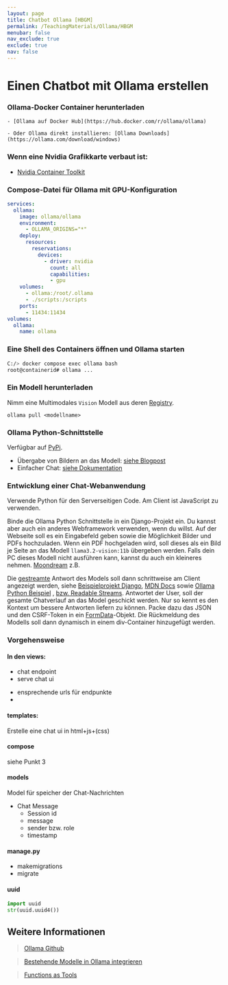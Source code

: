 ```yaml
---
layout: page
title: Chatbot Ollama [HBGM]
permalink: /TeachingMaterials/Ollama/HBGM
menubar: false
nav_exclude: true
exclude: true
nav: false
---
```


# Einen Chatbot mit Ollama erstellen

### Ollama-Docker Container herunterladen
    - [Ollama auf Docker Hub](https://hub.docker.com/r/ollama/ollama)

    - Oder Ollama direkt installieren: [Ollama Downloads](https://ollama.com/download/windows) 

### Wenn eine Nvidia Grafikkarte verbaut ist:
 - [Nvidia Container Toolkit](https://docs.nvidia.com/datacenter/cloud-native/container-toolkit/latest/install-guide.html#installation)

### Compose-Datei für Ollama mit GPU-Konfiguration

```yaml
services:
  ollama:
    image: ollama/ollama
    environment:
      - OLLAMA_ORIGINS="*"
    deploy:
      resources:
        reservations:
          devices:
            - driver: nvidia
              count: all
              capabilities:
              - gpu
    volumes:
      - ollama:/root/.ollama
      - ./scripts:/scripts
    ports:
      - 11434:11434
volumes:
  ollama:
    name: ollama
```

### Eine Shell des Containers öffnen und Ollama starten

```sh
C:/> docker compose exec ollama bash
root@containerid# ollama ...
```

### Ein Modell herunterladen

Nimm eine Multimodales `Vision` Modell aus deren [Registry](https://ollama.com/search?c=vision). 

```
ollama pull <modellname>
```

### Ollama Python-Schnittstelle

Verfügbar auf [PyPi](https://pypi.org/project/ollama/).

- Übergabe von Bildern an das Modell: [siehe Blogpost](https://ollama.com/blog/vision-models)
- Einfacher Chat: [siehe Dokumentation](https://github.com/ollama/ollama-python/blob/main/examples/chat.py)

### Entwicklung einer Chat-Webanwendung 

Verwende Python für den Serverseitigen Code. Am Client ist JavaScript zu verwenden.

Binde die Ollama Python Schnittstelle in ein Django-Projekt ein. Du kannst aber auch ein anderes Webframework verwenden, wenn du willst. Auf der Webseite soll es ein Eingabefeld geben sowie die Möglichkeit Bilder und PDFs hochzuladen. Wenn ein PDF hochgeladen wird, soll dieses als ein Bild je Seite an das Modell `llama3.2-vision:11b` übergeben werden. Falls dein PC dieses Modell nicht ausführen kann, kannst du auch ein kleineres nehmen. [Moondream](https://ollama.com/library/moondream) z.B.  

Die [gestreamte](https://github.com/ollama/ollama-python/blob/main/examples/generate-stream.py) Antwort des Models soll dann schrittweise am Client angezeigt werden, siehe [Beispielprojekt Django](https://github.com/edilio/StreamingHttpResponse/tree/master), [MDN Docs](https://developer.mozilla.org/en-US/docs/Web/API/Streams_API/Using_readable_streams)  sowie [Ollama Python Beispiel](https://github.com/ollama/ollama-python/blob/main/examples/chat-stream.py) , [bzw. Readable Streams](https://developer.mozilla.org/en-US/docs/Web/API/Streams_API/Using_readable_streams). Antwortet der User, soll der gesamte Chatverlauf an das Model geschickt werden. Nur so kennt es den Kontext um bessere Antworten liefern zu können. Packe dazu das JSON und den CSRF-Token in ein [FormData](https://developer.mozilla.org/en-US/docs/Web/API/XMLHttpRequest_API/Using_FormData_Objects)-Objekt. Die Rückmeldung des Modells soll dann dynamisch in einem div-Container hinzugefügt werden. 

### Vorgehensweise

#### In den views: 

- chat endpoint 
- serve chat ui
+ ensprechende urls für endpunkte
+ 
#### templates: 
Erstelle eine chat ui in html+js+(css)

#### compose
siehe Punkt 3
#### models
Model für speicher der Chat-Nachrichten

- Chat Message  
  - Session id  
  - message  
  - sender bzw. role  
  - timestamp

#### manage.py
- makemigrations 
- migrate

#### uuid 
```python
import uuid
str(uuid.uuid4())
```

## Weitere Informationen

> [Ollama Github](https://github.com/ollama/ollama)

> [Bestehende Modelle in Ollama integrieren](https://github.com/ollama/ollama/blob/main/docs/import.md)

> [Functions as Tools](https://ollama.com/blog/functions-as-tools)
